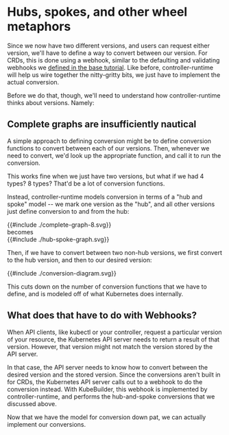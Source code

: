 # Hubs, spokes, and other wheel metaphors

Since we now have two different versions, and users can request either
version, we'll have to define a way to convert between our version. For
CRDs, this is done using a webhook, similar to the defaulting and
validating webhooks we [defined in the base
tutorial](/cronjob-tutorial/webhook-implementation.md).  Like before,
controller-runtime will help us wire together the nitty-gritty bits, we
just have to implement the actual conversion.

Before we do that, though, we'll need to understand how controller-runtime
thinks about versions.  Namely:

## Complete graphs are insufficiently nautical

A simple approach to defining conversion might be to define conversion
functions to convert between each of our versions.  Then, whenever we need
to convert, we'd look up the appropriate function, and call it to run the
conversion.

This works fine when we just have two versions, but what if we had
4 types? 8 types? That'd be a lot of conversion functions.

Instead, controller-runtime models conversion in terms of a "hub and
spoke" model -- we mark one version as the "hub", and all other versions
just define conversion to and from the hub:

<!-- include these inline so we can style an match variables -->
<div class="diagrams">
{{#include ./complete-graph-8.svg}}
<div>becomes</div>
{{#include ./hub-spoke-graph.svg}}
</div>

Then, if we have to convert between two non-hub versions, we first convert
to the hub version, and then to our desired version:

<div class="diagrams">
{{#include ./conversion-diagram.svg}}
</div>

This cuts down on the number of conversion functions that we have to
define, and is modeled off of what Kubernetes does internally.

## What does that have to do with Webhooks?

When API clients, like kubectl or your controller, request a particular
version of your resource, the Kubernetes API server needs to return
a result of that version.  However, that version might not match
the version stored by the API server.

In that case, the API server needs to know how to convert between the
desired version and the stored version.  Since the conversions aren't
built in for CRDs, the Kubernetes API server calls out to a webhook to do
the conversion instead.  With KubeBuilder, this webhook is implemented by
controller-runtime, and performs the hub-and-spoke conversions that we
discussed above.

Now that we have the model for conversion down pat, we can actually
implement our conversions.


